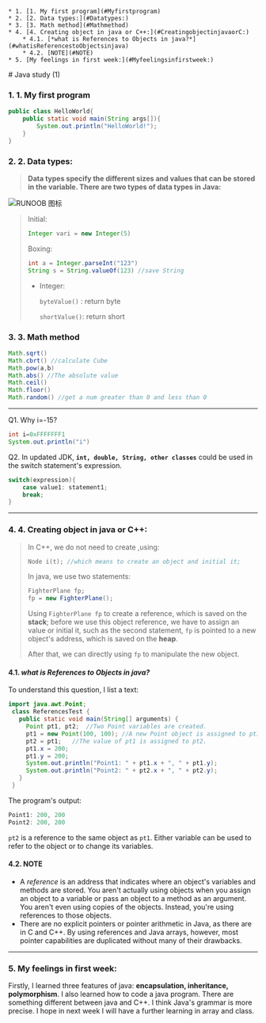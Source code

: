 <!-- vscode-markdown-toc -->
	* 1. [1. My first program](#Myfirstprogram)
	* 2. [2. Data types:](#Datatypes:)
	* 3. [3. Math method](#Mathmethod)
	* 4. [4. Creating object in java or C++:](#CreatingobjectinjavaorC:)
		* 4.1. [*what is References to Objects in java?*](#whatisReferencestoObjectsinjava)
		* 4.2. [NOTE](#NOTE)
	* 5. [My feelings in first week:](#Myfeelingsinfirstweek:)

<!-- vscode-markdown-toc-config
	numbering=true
	autoSave=true
	/vscode-markdown-toc-config -->
<!-- /vscode-markdown-toc --># Java study (1)


###  1. <a name='Myfirstprogram'></a>1. My first program

````java
public class HelloWorld{
    public static void main(String args[]){
        System.out.println("HelloWorld!");
    }
}
````

###  2. <a name='Datatypes:'></a>2. Data types:

> **Data types specify the different sizes and values that can be stored in the variable. There are two types of data types in Java:**

![RUNOOB 图标](https://static.javatpoint.com/images/java-data-types.png)

>  Initial:
>
> ```java
> Integer vari = new Integer(5)
> ```
>
> Boxing:
>
> ```java
> int a = Integer.parseInt("123")
> String s = String.valueOf(123) //save String
> ```
>
> + Integer: 
>
>   `byteValue()` : return byte     
>
>   `shortValue()`: return short

###  3. <a name='Mathmethod'></a>3. Math method

``` java
Math.sqrt()
Math.cbrt() //calculate Cube
Math.pow(a,b)
Math.abs() //The absolute value
Math.ceil()
Math.floor()
Math.random() //get a num greater than 0 and less than 0
```

***

Q1. Why i=-15?

```java
int i=0xFFFFFFF1
System.out.println("i")
```

Q2.  In updated JDK, **`int, double, String, other classes`** could be used in the switch statement's expression.

```java
switch(expression){
    case value1: statement1;
    break;
}
```

***

###  4. <a name='CreatingobjectinjavaorC:'></a>4. Creating object in java or C++:

> In C++, we do not need to create ,using:
>
> ```c++
> Node i(t); //which means to create an object and initial it;
> ```
>
> In java, we use two statements:
>
> ```java
> FighterPlane fp;
> fp = new FighterPlane();
> ```
>
> Using `FighterPlane fp` to create a reference, which is saved on the **stack**; before we use this object reference, we have to assign an value or initial it, such as the second statement, `fp` is pointed to a new object's address, which is saved on the **heap**.
>
> After that, we can directly using `fp` to manipulate the new object.

####  4.1. <a name='whatisReferencestoObjectsinjava'></a>*what is References to Objects in java?* 

To understand this question, I list a text:

```java
import java.awt.Point;
 class ReferencesTest {
   public static void main(String[] arguments) {
     Point pt1, pt2;  //Two Point variables are created.
     pt1 = new Point(100, 100); //A new Point object is assigned to pt1. 
     pt2 = pt1;   //The value of pt1 is assigned to pt2.
     pt1.x = 200;
     pt1.y = 200;
     System.out.println("Point1: " + pt1.x + ", " + pt1.y);
     System.out.println("Point2: " + pt2.x + ", " + pt2.y);
   }
 }
```

The program's output:

```java
Point1: 200, 200
Point2: 200, 200
```

`pt2` is a reference to the same object as `pt1`. Either variable can be used to refer to the object or to change its variables.

####  4.2. <a name='NOTE'></a>NOTE

- A *reference* is an address that indicates where an object's variables and methods are stored. You aren't actually using objects when you assign an object to a variable or pass an object to a method as an argument. You aren't even using copies of the objects. Instead, you're using references to those objects.
- There are no explicit pointers or pointer arithmetic in Java, as there are in C and C++. By using references and Java arrays, however, most pointer capabilities are duplicated without many of their drawbacks.

***

###  5. <a name='Myfeelingsinfirstweek:'></a>My feelings in first week:

Firstly, I learned three features of java: **encapsulation, inheritance, polymorphism**. I also learned how to code a java program. There are something different between java and C++. I think Java's grammar is more  precise. I hope in next week I will have a further learning in array and class.

